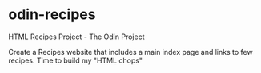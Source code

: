 # odin-recipes
HTML Recipes Project - The Odin Project

Create a Recipes website that includes a main index page and links to few recipes. Time to build my "HTML chops"